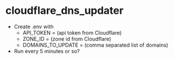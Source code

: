 # cloudflare_dns_updater
- Create .env with
  - API_TOKEN = (api token from Cloudflare)
  - ZONE_ID = (zone id from Cloudflare)
  - DOMAINS_TO_UPDATE = (comma separated list of domains)
- Run every 5 minutes or so?
